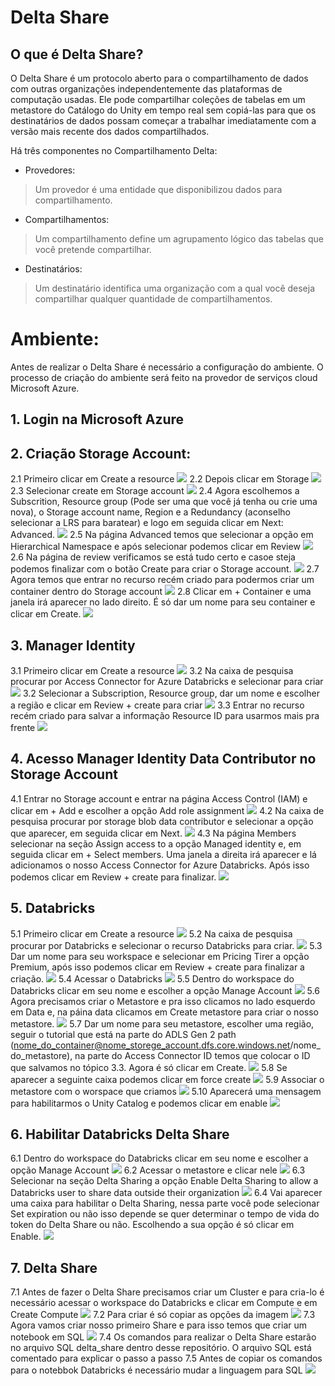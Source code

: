 # Delta Share

## O que é Delta Share?

O Delta Share é um protocolo aberto para o compartilhamento de dados com outras organizações independentemente das plataformas de computação usadas. Ele pode compartilhar coleções de tabelas em um metastore do Catálogo do Unity em tempo real sem copiá-las para que os destinatários de dados possam começar a trabalhar imediatamente com a versão mais recente dos dados compartilhados.

Há três componentes no Compartilhamento Delta:
 

*   Provedores:
> Um provedor é uma entidade que disponibilizou dados para compartilhamento.
*   Compartilhamentos:
> Um compartilhamento define um agrupamento lógico das tabelas que você pretende compartilhar.
*   Destinatários:
> Um destinatário identifica uma organização com a qual você deseja compartilhar qualquer quantidade de compartilhamentos.

# Ambiente:

Antes de realizar o Delta Share é necessário a configuração do ambiente. O processo de criação do ambiente será feito na provedor de serviços cloud Microsoft Azure.
 

## 1. Login na Microsoft Azure
## 2. Criação Storage Account:

2.1 Primeiro clicar em Create a resource
<img src="images/1.png"/>
2.2 Depois clicar em Storage
<img src="images/2.png"/>
2.3 Selecionar create em Storage account
<img src="images/3.png"/>
2.4 Agora escolhemos a Subscrition, Resource group (Pode ser uma que você já tenha ou crie uma nova), o Storage account name, Region e a Redundancy (aconselho selecionar a LRS para baratear) e logo em seguida clicar em Next: Advanced.
<img src="images/4.png"/>
2.5 Na página Advanced temos que selecionar a opção em Hierarchical Namespace e após selecionar podemos clicar em Review
<img src="images/5.png"/>
2.6 Na página de review verificamos se está tudo certo e casoe steja podemos finalizar com o botão Create para criar o Storage account.
<img src="images/6.png"/>
2.7 Agora temos que entrar no recurso recém criado para podermos criar um container dentro do Storage account
<img src="images/7.png"/>
2.8 Clicar em + Container e uma janela irá aparecer no lado direito. É só dar um nome para seu container e clicar em Create.
<img src="images/8.png"/>

## 3. Manager Identity

3.1 Primeiro clicar em Create a resource
<img src="images/1.png"/>
3.2 Na caixa de pesquisa procurar por Access Connector for Azure Databricks e selecionar para criar
<img src="images/9.png"/>
3.2 Selecionar a Subscription, Resource group, dar um nome e escolher a região e clicar em Review + create para criar 
<img src="images/10.png"/>
3.3 Entrar no recurso recém criado para salvar a informação Resource ID para usarmos mais pra frente
<img src="images/11.png"/>

## 4. Acesso Manager Identity Data Contributor no Storage Account

4.1 Entrar no Storage account e entrar na página Access Control (IAM) e clicar em + Add e escolher a opção Add role assignment
<img src="images/12.png"/>
4.2 Na caixa de pesquisa procurar por storage blob data contributor e selecionar a opção que aparecer, em seguida clicar em Next.
<img src="images/13.png"/>
4.3 Na página Members selecionar na seção Assign access to a opção Managed identity e, em seguida clicar em + Select members. Uma janela a direita irá aparecer e lá adicionamos o nosso Access Connector for Azure Databricks. Após isso podemos clicar em Review + create para finalizar.
<img src="images/14.png"/>


## 5. Databricks

5.1 Primeiro clicar em Create a resource
<img src="images/1.png"/>
5.2 Na caixa de pesquisa procurar por Databricks e selecionar o recurso Databricks para criar.
<img src="images/15.png"/>
5.3 Dar um nome para seu workspace e selecionar em Pricing Tirer a opção Premium, após isso podemos clicar em Review + create para finalizar a criação.
<img src="images/16.png"/>
5.4 Acessar o Databricks
<img src="images/17.png"/>
5.5 Dentro do workspace do Databricks clicar em seu nome e escolher a opção Manage Account
<img src="images/18.png"/>
5.6 Agora precisamos criar o Metastore e pra isso clicamos no lado esquerdo em Data e, na páina data clicamos em Create metastore para criar o nosso metastore.
<img src="images/19.png"/>
5.7 Dar um nome para seu metastore, escolher uma região, seguir o tutorial que está na parte do ADLS Gen 2 path (nome_do_container@nome_storege_account.dfs.core.windows.net/nome_do_metastore), na parte do Access Connector ID temos que colocar o ID que salvamos no tópico 3.3. Agora é só clicar em Create.
<img src="images/20.png"/>
5.8 Se aparecer a seguinte caixa podemos clicar em force create
<img src="images/21.png"/>
5.9 Associar o metastore com o worspace que criamos
<img src="images/22.png"/>
5.10 Aparecerá uma mensagem para habilitarmos o Unity Catalog e podemos clicar em enable
<img src="images/23.png"/>

## 6. Habilitar Databricks Delta Share


6.1 Dentro do workspace do Databricks clicar em seu nome e escolher a opção Manage Account
<img src="images/18.png"/>
6.2 Acessar o metastore e clicar nele
<img src="images/24.png"/>
6.3 Selecionar na seção Delta Sharing a opção Enable Delta Sharing to allow a Databricks user to share data outside their organization
<img src="images/25.png"/>
6.4 Vai aparecer uma caixa para habilitar o Delta Sharing, nessa parte você pode selecionar Set expiration ou não isso depende se quer determinar o tempo de vida do token do Delta Share ou não. Escolhendo a sua opção é só clicar em Enable.
<img src="images/26.png"/>

## 7. Delta Share


7.1 Antes de fazer o Delta Share precisamos criar um Cluster e para cria-lo é necessário acessar o workspace do Databricks e clicar em Compute e em Create Compute
<img src="images/27.png"/>
7.2 Para criar é só copiar as opções da imagem
<img src="images/28.png"/>
7.3 Agora vamos criar nosso primeiro Share e para isso temos que criar um notebook em SQL
<img src="images/29.png"/>
7.4 Os comandos para realizar o Delta Share estarão no arquivo SQL delta_share dentro desse repositório. O arquivo SQL está comentado para explicar o passo a passo
7.5 Antes de copiar os comandos para o notebbok Databricks é necessário mudar a linguagem para SQL
<img src="images/30.png"/>
